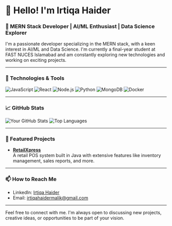 # 👋 Hello! I'm Irtiqa Haider

### 🚀 MERN Stack Developer | AI/ML Enthusiast | Data Science Explorer

I'm a passionate developer specializing in the MERN stack, with a keen interest in AI/ML and Data Science. I'm currently a final-year student at FAST NUCES Islamabad and am constantly exploring new technologies and working on exciting projects.

---

### 🔧 Technologies & Tools

![JavaScript](https://img.shields.io/badge/JavaScript-F7DF1E?style=for-the-badge&logo=javascript&logoColor=black)
![React](https://img.shields.io/badge/React-61DAFB?style=for-the-badge&logo=react&logoColor=white)
![Node.js](https://img.shields.io/badge/Node.js-339933?style=for-the-badge&logo=nodedotjs&logoColor=white)
![Python](https://img.shields.io/badge/Python-3776AB?style=for-the-badge&logo=python&logoColor=white)
![MongoDB](https://img.shields.io/badge/MongoDB-47A248?style=for-the-badge&logo=mongodb&logoColor=white)
![Docker](https://img.shields.io/badge/Docker-2496ED?style=for-the-badge&logo=docker&logoColor=white)

---

### 📈 GitHub Stats

![Your GitHub Stats](https://github-readme-stats.vercel.app/api?username=Irtiqahaider&show_icons=true&theme=radical)
![Top Languages](https://github-readme-stats.vercel.app/api/top-langs/?username=Irtiqahaider&layout=compact&theme=radical)

---

### 🌟 Featured Projects

- **[RetailXpress](https://github.com/Irtiqahaider/RetailXpress)**  
  A retail POS system built in Java with extensive features like inventory management, sales reports, and more.
---


### 📫 How to Reach Me

- LinkedIn: [Irtiqa Haider](https://www.linkedin.com/in/irtiqahaidermalik)
- Email: [irtiqahaidermalik@gmail.com](mailto:irtiqahaidermalik@gmail.com)

---

Feel free to connect with me. I'm always open to discussing new projects, creative ideas, or opportunities to be part of your vision.
